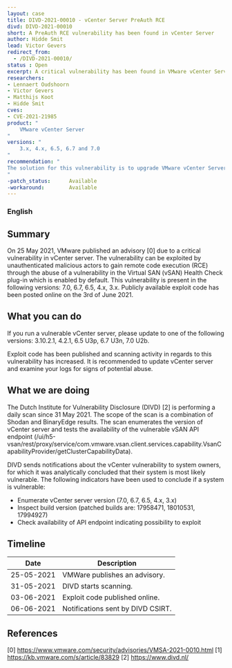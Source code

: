 ```yaml
---
layout: case
title: DIVD-2021-00010 - vCenter Server PreAuth RCE
divd: DIVD-2021-00010
short: A PreAuth RCE vulnerability has been found in vCenter Server
author: Hidde Smit
lead: Victor Gevers
redirect_from:
  - /DIVD-2021-00010/
status : Open
excerpt: A critical vulnerability has been found in VMware vCenter Server versions 3.x, 4.x, 6.5, 6.7 and 7.0.
researchers:
- Lennaert Oudshoorn
- Victor Gevers
- Matthijs Koot
- Hidde Smit
cves:
- CVE-2021-21985
product: "
	VMware vCenter Server
"
versions: "
	3.x, 4.x, 6.5, 6.7 and 7.0
"
recommendation: "
The solution for this vulnerability is to upgrade VMware vCenter Server software version to one of the following versions: 3.10.2.1, 4.2.1, 6.5 U3p, 6.7 U3n, 7.0 U2b.
"
-patch_status:	 	Available
-workaround:		Available
---
```


### English

## Summary

On 25 May 2021, VMware published an advisory [0] due to a critical vulnerability in vCenter server. The vulnerability can be exploited by unauthenticated malicious actors to gain remote code execution (RCE) through the abuse of a vulnerability in the Virtual SAN (vSAN) Health Check plug-in which is enabled by default. This vulnerability is present in the following versions: 7.0, 6.7, 6.5, 4.x, 3.x. Publicly available exploit code has been posted online on the 3rd of June 2021.

## What you can do

If you run a vulnerable vCenter server, please update to one of the following versions: 3.10.2.1, 4.2.1, 6.5 U3p, 6.7 U3n, 7.0 U2b.

Exploit code has been published and scanning activity in regards to this vulnerability has increased. It is recommended to update vCenter server and examine your logs for signs of potential abuse.

## What we are doing

The Dutch Institute for Vulnerability Disclosure (DIVD) [2] is performing a daily scan since 31 May 2021. The scope of the scan is a combination of Shodan and BinaryEdge results. The scan enumerates the version of vCenter server and tests the availability of the vulnerable vSAN API endpoint (/ui/h5-vsan/rest/proxy/service/com.vmware.vsan.client.services.capability.VsanCapabilityProvider/getClusterCapabilityData).

DIVD sends notifications about the vCenter vulnerability to system owners, for which it was analytically concluded that their system is most likely vulnerable. The following indicators have been used to conclude if a system is vulnerable:
- Enumerate vCenter server version (7.0, 6.7, 6.5, 4.x, 3.x)
- Inspect build version (patched builds are: 17958471, 18010531, 17994927)
- Check availability of API endpoint indicating possibility to exploit

## Timeline

| Date | Description |
|:-----:|-------------|
| 25-05-2021 | VMWare publishes an advisory. |
| 31-05-2021 | DIVD starts scanning. |
| 03-06-2021 | Exploit code published online. |
| 06-06-2021 | Notifications sent by DIVD CSIRT. |

## References
[0] https://www.vmware.com/security/advisories/VMSA-2021-0010.html
[1] https://kb.vmware.com/s/article/83829
[2] https://www.divd.nl/
